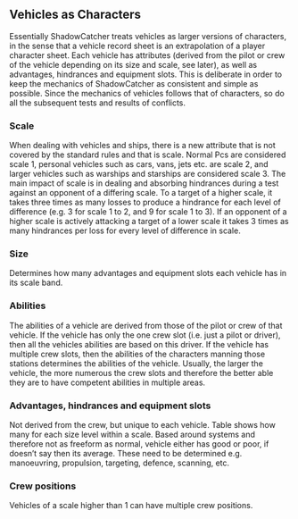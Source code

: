 ## Vehicles as Characters
Essentially ShadowCatcher treats vehicles as larger versions of characters, in the sense that a vehicle record sheet is an extrapolation of a player character sheet. Each vehicle has attributes (derived from the pilot or crew of the vehicle depending on its size and scale, see later), as well as advantages, hindrances and equipment slots.
This is deliberate in order to keep the mechanics of ShadowCatcher as consistent and simple as possible. Since the mechanics of vehicles follows that of characters, so do all the subsequent tests and results of conflicts.
### Scale
When dealing with vehicles and ships, there is a new attribute that is not covered by the standard rules and that is scale. Normal Pcs are considered scale 1, personal vehicles such as cars, vans, jets etc. are scale 2, and larger vehicles such as warships and starships are considered scale 3. The main impact of scale is in dealing and absorbing hindrances during a test against an opponent of a differing scale.
To a target of a higher scale, it takes three times as many losses to produce a hindrance for each level of difference (e.g. 3 for scale 1 to 2, and 9 for scale 1 to 3).  If an opponent of a higher scale is actively attacking a target of a lower scale it takes 3 times as many hindrances per loss for every level of difference in scale.
### Size
Determines how many advantages and equipment slots each vehicle has in its scale band.
### Abilities
The abilities of a vehicle are derived from those of the pilot or crew of that vehicle. If the vehicle has only the one crew slot (i.e. just a pilot or driver), then all the vehicles abilities are based on this driver. If the vehicle has multiple crew slots, then the abilities of the characters manning those stations determines the abilities of the vehicle. Usually, the larger the vehicle, the more numerous the crew slots and therefore the better able they are to have competent abilities in multiple areas.
### Advantages, hindrances and equipment slots
Not derived from the crew, but unique to each vehicle. Table shows how many for each size level within a scale.
Based around systems and therefore not as freeform as normal, vehicle either has good or poor, if doesn’t say then its average. These need to be determined e.g. manoeuvring, propulsion, targeting, defence, scanning, etc.
### Crew positions
Vehicles of a scale higher than 1 can have multiple crew positions.
